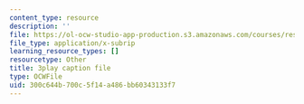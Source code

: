 ```yaml
---
content_type: resource
description: ''
file: https://ol-ocw-studio-app-production.s3.amazonaws.com/courses/res-ll-005-mathematics-of-big-data-and-machine-learning-january-iap-2020/300c644b700c5f14a486bb60343133f7_RpPlj2HnuWg.vtt
file_type: application/x-subrip
learning_resource_types: []
resourcetype: Other
title: 3play caption file
type: OCWFile
uid: 300c644b-700c-5f14-a486-bb60343133f7
---
```

